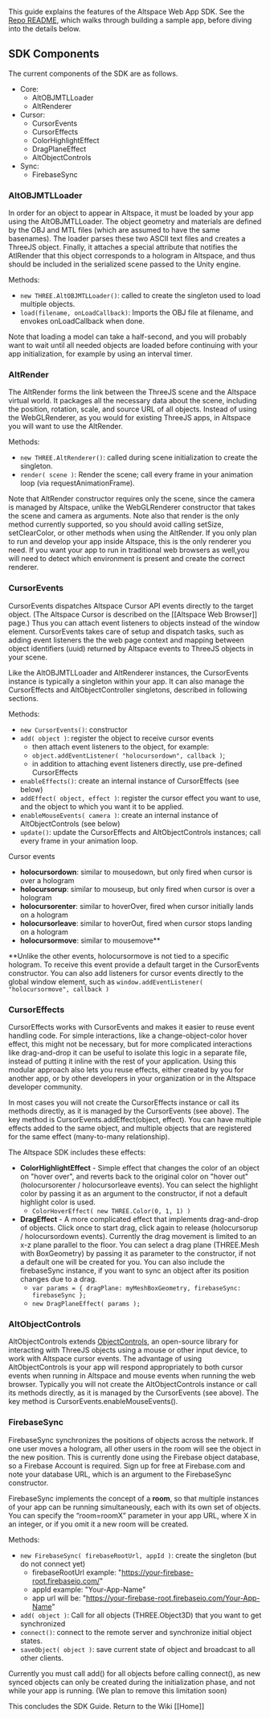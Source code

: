 This guide explains the features of the Altspace Web App SDK.  See the [Repo README], which walks through building a sample app, before diving into the details below.

## SDK Components
The current components of the SDK are as follows. 

* Core: 
  * AltOBJMTLLoader
  * AltRenderer
* Cursor: 
  * CursorEvents
  * CursorEffects
  * ColorHighlightEffect
  * DragPlaneEffect
  * AltObjectControls
* Sync: 
  * FirebaseSync



### AltOBJMTLLoader
In order for an object to appear in Altspace, it must be loaded by your app using the AltOBJMTLLoader.  The object geometry and materials are defined by the OBJ and MTL files (which are assumed to have the same basenames).  The loader parses these two ASCII text files and creates a ThreeJS object.  Finally, it attaches a special attribute  that notifies the AtlRender that this object corresponds to a hologram in Altspace, and thus should be included in the serialized scene passed to the Unity engine.  

Methods:
* `new THREE.AltOBJMTLLoader()`: called to create the singleton used to load multiple objects.
* `load(filename, onLoadCallback)`: Imports the OBJ file at filename, and envokes onLoadCallback when done.

Note that loading a model can take a half-second, and you will probably want to wait until all needed objects are loaded before continuing with your app initialization, for example by using an interval timer.

### AltRender
The AltRender forms the link between the ThreeJS scene and the Altspace virtual world.  It packages all the necessary data about the scene, including the position, rotation, scale, and source URL of all objects.  Instead of using the WebGLRenderer, as you would for existing ThreeJS apps, in Altspace you will want to use the AltRender.  

Methods:
* `new THREE.AltRenderer()`: called during scene initialization to create the singleton.
* `render( scene )`: Render the scene; call every frame in your animation loop (via requestAnimationFrame).

Note that AltRender constructor requires only the scene, since the camera is managed by Altspace, unlike the WebGLRenderer constructor that takes the scene and camera as arguments.   Note also that render is the only method currently supported, so you should avoid calling setSize, setClearColor, or other methods when using the AltRender.  If you only plan to run and develop your app inside Altspace, this is the only renderer you need. If you want your app to run in traditional web browsers as well,you will need to detect which environment is present and create the correct renderer.  

### CursorEvents
CursorEvents dispatches Altspace Cursor API events directly to the target object. (The Altspace Cursor is described on the [[Altspace Web Browser]] page.)  Thus you can attach event listeners to objects instead of the window element.  CursorEvents takes care of setup and dispatch tasks, such as adding event listeners the the web page context and mapping between object identifiers (uuid) returned by Altspace events to ThreeJS objects in your scene. 

Like the AltOBJMTLLoader and AltRenderer instances, the CursorEvents instance is typically a singleton within your app.  It can also manage the CursorEffects and AltObjectController singletons, described in following sections.

Methods:
* `new CursorEvents()`: constructor
* `add( object )`: register the object to receive cursor events
    * then attach event listeners to the object, for example:
    * `object.addEventListener( "holocursordown", callback )`;
    * in addition to attaching event listeners directly, use pre-defined CursorEffects
* `enableEffects()`: create an internal instance of CursorEffects (see below)
* `addEffect( object, effect )`: register the cursor effect you want to use, and the object to which you want it to be applied.  
* `enableMouseEvents( camera )`: create an internal instance of AltObjectControls (see below)
* `update()`: update the CursorEffects and AltObjectControls instances; call every frame in your animation loop.

Cursor events
* **holocursordown**: similar to mousedown, but only fired when cursor is over a hologram
* **holocursorup**: similar to mouseup, but only fired when cursor is over a hologram
* **holocursorenter**: similar to hoverOver, fired when cursor initially lands on a hologram
* **holocursorleave**: similar to hoverOut, fired when cursor stops landing on a hologram
* **holocursormove**: similar to mousemove**

**Unlike the other events, holocursormove is not tied to a specific hologram.  To receive this event provide a default target in the CursorEvents constructor. You can also add listeners for cursor events directly to the global window element, such as `window.addEventListener( "holocursormove", callback )`

### CursorEffects
CursorEffects works with CursorEvents and makes it easier to reuse event handling code.  For simple interactions, like a change-object-color hover effect, this might not be necessary, but for more complicated interactions like drag-and-drop it can be useful to isolate this logic in a separate file, instead of putting it inline with the rest of your application.  Using this modular approach also lets you reuse effects, either created by you for another app, or by other developers in your organization or in the Altspace developer community.

In most cases you will not create the CursorEffects instance or call its methods directly, as it is managed by the CursorEvents (see above).  The key method is CursorEvents.addEffect(object, effect). You can have multiple effects added to the same object, and multiple objects that are registered for the same effect (many-to-many relationship). 

The Altspace SDK includes these effects:

* **ColorHighlightEffect** - Simple effect that changes the color of an object on "hover over", and reverts back to the original color on "hover out" (holocursorenter / holocursorleave events).  You can select the highlight color by passing it as an argument to the constructor, if not a default highlight color is used.
    * `ColorHoverEffect( new THREE.Color(0, 1, 1) )`
* **DragEffect** - A more complicated effect that implements drag-and-drop of objects. Click once to start drag, click again to release (holocursorup / holocursordown events).  Currently the drag movement is limited to an x-z plane parallel to the floor. You can select a drag plane (THREE.Mesh with BoxGeometry) by passing it as parameter to the constructor, if not a default one will be created for you. You can also include the firebaseSync instance, if you want to sync an object after its position changes due to a drag.
    * `var params = { dragPlane: myMeshBoxGeometry, firebaseSync: firebaseSync };`
    * `new DragPlaneEffect( params );`


### AltObjectControls
AltObjectControls extends [ObjectControls], an open-source library for interacting with ThreeJS objects using a mouse or other input device, to work with Altspace cursor events. The advantage of using AltObjectControls is your app will respond appropriately to both cursor events when running in Altspace and mouse events when running the web browser.  Typically you will not create the AltObjectControls instance or call its methods directly, as it is managed by the CursorEvents (see above). The key method is CursorEvents.enableMouseEvents(). 

### FirebaseSync
FirebaseSync synchronizes the positions of objects across the network. If one user moves a hologram, all other users in the room will see the object in the new position. This is currently done using the Firebase object database, so a  Firebase Account is required.  Sign up for free at Firebase.com and note your database URL, which is an argument to the FirebaseSync constructor.  

FirebaseSync implements the concept of a **room**, so that multiple instances of your app can be running simultaneously, each with its own set of objects.  You can specify the “room=roomX” parameter in your app URL, where X in an integer, or if you omit it a new room will be created.

Methods:
* `new FirebaseSync( firebaseRootUrl, appId )`: create the singleton (but do not connect yet)
    * firebaseRootUrl example: "https://your-firebase-root.firebaseio.com/"
    * appId example: "Your-App-Name" 
    * app url will be: "https://your-firebase-root.firebaseio.com/Your-App-Name"
* `add( object )`: Call for all objects (THREE.Object3D) that you want to get synchronized
* `connect()`: connect to the remote server and synchronize initial object states.  
* `saveObject( object )`: save current state of object and broadcast to all other clients.

Currently you must call add() for all objects before calling connect(), as new synced objects can only be created during the initialization phase, and not while your app is running.  (We plan to remove this limitation soon)

This concludes the SDK Guide.  Return to the Wiki [[Home]]

[Repo README]: https://github.com/AltspaceVR/AltspaceSDK
[ObjectControls]: https://github.com/cabbibo/ObjectControls